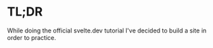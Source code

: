 # TL;DR

While doing the official svelte.dev tutorial I've decided to build a site in order to practice.

